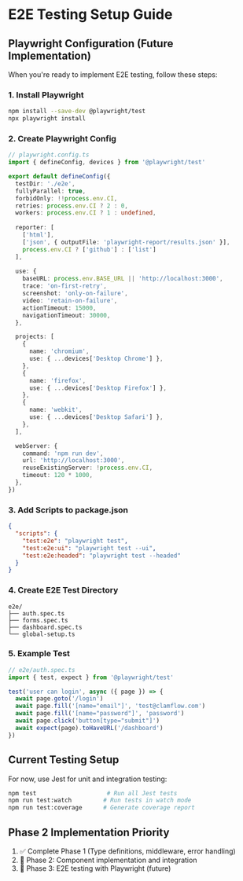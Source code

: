 # E2E Testing Setup Guide

## Playwright Configuration (Future Implementation)

When you're ready to implement E2E testing, follow these steps:

### 1. Install Playwright
```bash
npm install --save-dev @playwright/test
npx playwright install
```

### 2. Create Playwright Config
```typescript
// playwright.config.ts
import { defineConfig, devices } from '@playwright/test'

export default defineConfig({
  testDir: './e2e',
  fullyParallel: true,
  forbidOnly: !!process.env.CI,
  retries: process.env.CI ? 2 : 0,
  workers: process.env.CI ? 1 : undefined,
  
  reporter: [
    ['html'],
    ['json', { outputFile: 'playwright-report/results.json' }],
    process.env.CI ? ['github'] : ['list']
  ],
  
  use: {
    baseURL: process.env.BASE_URL || 'http://localhost:3000',
    trace: 'on-first-retry',
    screenshot: 'only-on-failure',
    video: 'retain-on-failure',
    actionTimeout: 15000,
    navigationTimeout: 30000,
  },

  projects: [
    {
      name: 'chromium',
      use: { ...devices['Desktop Chrome'] },
    },
    {
      name: 'firefox', 
      use: { ...devices['Desktop Firefox'] },
    },
    {
      name: 'webkit',
      use: { ...devices['Desktop Safari'] },
    },
  ],

  webServer: {
    command: 'npm run dev',
    url: 'http://localhost:3000',
    reuseExistingServer: !process.env.CI,
    timeout: 120 * 1000,
  },
})
```

### 3. Add Scripts to package.json
```json
{
  "scripts": {
    "test:e2e": "playwright test",
    "test:e2e:ui": "playwright test --ui",
    "test:e2e:headed": "playwright test --headed"
  }
}
```

### 4. Create E2E Test Directory
```
e2e/
├── auth.spec.ts
├── forms.spec.ts  
├── dashboard.spec.ts
└── global-setup.ts
```

### 5. Example Test
```typescript
// e2e/auth.spec.ts
import { test, expect } from '@playwright/test'

test('user can login', async ({ page }) => {
  await page.goto('/login')
  await page.fill('[name="email"]', 'test@clamflow.com')
  await page.fill('[name="password"]', 'password')
  await page.click('button[type="submit"]')
  await expect(page).toHaveURL('/dashboard')
})
```

## Current Testing Setup

For now, use Jest for unit and integration testing:
```bash
npm test                    # Run all Jest tests
npm run test:watch         # Run tests in watch mode
npm run test:coverage      # Generate coverage report
```

## Phase 2 Implementation Priority

1. ✅ Complete Phase 1 (Type definitions, middleware, error handling)
2. 🔄 Phase 2: Component implementation and integration
3. 🔄 Phase 3: E2E testing with Playwright (future)
